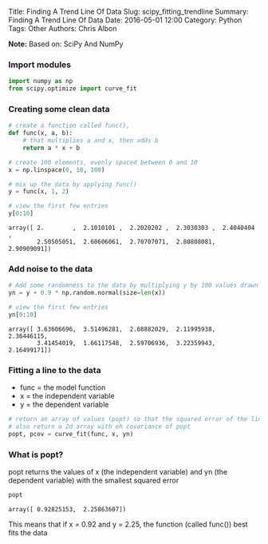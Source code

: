 Title: Finding A Trend Line Of Data
Slug: scipy_fitting_trendline
Summary: Finding A Trend Line Of Data
Date: 2016-05-01 12:00
Category: Python
Tags: Other
Authors: Chris Albon



**Note:** Based on: SciPy And NumPy

### Import modules


```python
import numpy as np
from scipy.optimize import curve_fit
```

### Creating some clean data


```python
# create a function called func(),
def func(x, a, b):
    # that multiplies a and x, then adds b
    return a * x + b
```


```python
# create 100 elements, evenly spaced between 0 and 10
x = np.linspace(0, 10, 100)

# mix up the data by applying func()
y = func(x, 1, 2)

# view the first few entries
y[0:10]
```




    array([ 2.        ,  2.1010101 ,  2.2020202 ,  2.3030303 ,  2.4040404 ,
            2.50505051,  2.60606061,  2.70707071,  2.80808081,  2.90909091])



### Add noise to the data


```python
# Add some randomness to the data by multiplying y by 100 values drawn from the normal distribution
yn = y + 0.9 * np.random.normal(size=len(x))

# view the first few entries
yn[0:10]
```




    array([ 3.63606696,  3.51496281,  2.68882029,  2.11995938,  2.36446115,
            3.41454019,  1.66117548,  2.59706936,  3.22359943,  2.16499171])



### Fitting a line to the data

- func = the model function
- x = the independent variable
- y = the dependent variable


```python
# return an array of values (popt) so that the squared error of the line is minimized
# also return a 2d array with eh covariance of popt
popt, pcov = curve_fit(func, x, yn)
```

### What is popt?

popt returns the values of x (the independent variable) and yn (the dependent variable) with the smallest squared error


```python
popt
```




    array([ 0.92825153,  2.25863607])



This means that if x = 0.92 and y = 2.25, the function (called func()) best fits the data
